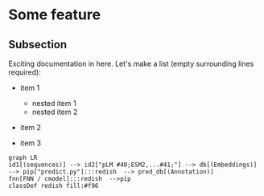 # Some feature

## Subsection

Exciting documentation in here.
Let's make a list (empty surrounding lines required):

- item 1

  - nested item 1
  - nested item 2

- item 2
- item 3



```mermaid
graph LR
id1[(sequences)] --> id2["pLM #40;ESM2,...#41;"] --> db[(Embeddings)] --> pip["predict.py"]:::redish  --> pred_db[(Annotation)]
fnn[FNN / cmodel]:::redish  -->pip
classDef redish fill:#f96
```
